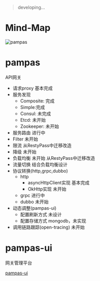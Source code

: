 > developing... 

# Mind-Map 

![pampas](https://github.com/darren-fu/scrip-paper/blob/master/imgs/pampas_brain.png)

# pampas
API网关  

- 请求proxy
    基本完成
- 服务发现
    - Composite: 完成
    - Simple:完成
    - Consul: 未完成
    - Etcd: 未开始
    - Zookeeper: 未开始
- 服务路由
    进行中
- Filter
    未开始
- 限流
    从RestyPass中迁移改造
- 降级
    未开始
- 负载均衡
    未开始 从RestyPass中迁移改造
- 流量切换
    结合负载均衡设计
- 协议转换(http,grpc,dubbo)
    - http 
        - asyncHttpClient实现 
            基本完成
        - OkHttp实现
            未开始
    - grpc
        进行中
    - dubbo
        未开始
- 动态调整(pampas-ui)
    - 配置刷新方式
        未设计
    - 配置存储方式
        mongodb，未实现
- 调用链路跟踪(open-tracing)
    未开始

# pampas-ui
网关管理平台

[pampas-ui](https://github.com/darren-fu/pampas-ui)


